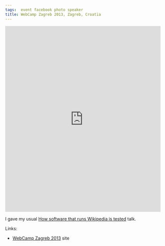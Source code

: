 ```yaml
---
tags:  event facebook photo speaker
title: WebCamp Zagreb 2013, Zagreb, Croatia
---
```

<iframe src="https://www.facebook.com/plugins/post.php?href=https%3A%2F%2Fwww.facebook.com%2Fmedia%2Fset%2F%3Fset%3Da.10154155139267290.1073741900.735252289%26type%3D3&width=500" width="500" height="597" style="border:none;overflow:hidden" scrolling="no" frameborder="0" allowTransparency="true"></iframe>

I gave my usual [How software that runs Wikipedia is tested](/how-software-that-runs-wikipedia-is-tested) talk.

Links:

- [WebCamp Zagreb 2013](https://2013.webcampzg.org/) site
